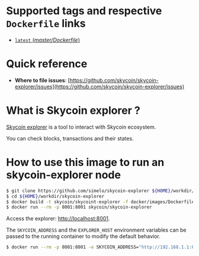 # Supported tags and respective `Dockerfile` links

-	[`latest` (*master/Dockerfile*)](https://github.com/simelo/skycoin-explorer/blob/master/Dockerfile)

# Quick reference

-	**Where to file issues**:
	[https://github.com/skycoin/skycoin-explorer/issues](https://github.com/skycoin/skycoin-explorer/issues)

<!--
-	**Maintained by**:
	[Glider Labs](https://github.com/gliderlabs/docker-alpine) (an Alpine community contributor)

-	**Supported architectures**: ([more info](https://github.com/docker-library/official-images#architectures-other-than-amd64))
	[`amd64`](https://hub.docker.com/r/amd64/alpine/), [`arm32v6`](https://hub.docker.com/r/arm32v6/alpine/), [`arm64v8`](https://hub.docker.com/r/arm64v8/alpine/), [`i386`](https://hub.docker.com/r/i386/alpine/), [`ppc64le`](https://hub.docker.com/r/ppc64le/alpine/), [`s390x`](https://hub.docker.com/r/s390x/alpine/)

-	**Published image artifact details**:
	[repo-info repo's `repos/alpine/` directory](https://github.com/docker-library/repo-info/blob/master/repos/alpine) ([history](https://github.com/docker-library/repo-info/commits/master/repos/alpine))  
	(image metadata, transfer size, etc)

-	**Image updates**:
	[official-images PRs with label `library/alpine`](https://github.com/docker-library/official-images/pulls?q=label%3Alibrary%2Falpine)  
	[official-images repo's `library/alpine` file](https://github.com/docker-library/official-images/blob/master/library/alpine) ([history](https://github.com/docker-library/official-images/commits/master/library/alpine))
-->

# What is Skycoin explorer ?
[Skycoin explorer](https://explorer.skycoin.net) is a tool to interact with Skycoin ecosystem.

You can check blocks, transactions and their states.

# How to use this image to run an skycoin-explorer node

```sh
$ git clone https://github.com/simelo/skycoin-explorer ${HOME}/workdir/skycoin-explorer
$ cd ${HOME}/workdir/skycoin-explorer
$ docker build -t skycoin/skycoint-explorer -f docker/images/Dockerfile .
$ docker run --rm -p 8001:8001 skycoin/skycoin-explorer
```

Access the explorer: [http://localhost:8001](http://localhost:8001).

The `SKYCOIN_ADDRESS` and the `EXPLORER_HOST` environment variables can be passed
to the running container to modify the default behavior.

```sh
$ docker run --rm -p 8001:8001 -e SKYCOIN_ADDRESS="http://192.168.1.1:6420" skycoin/skycoin-explorer
```

